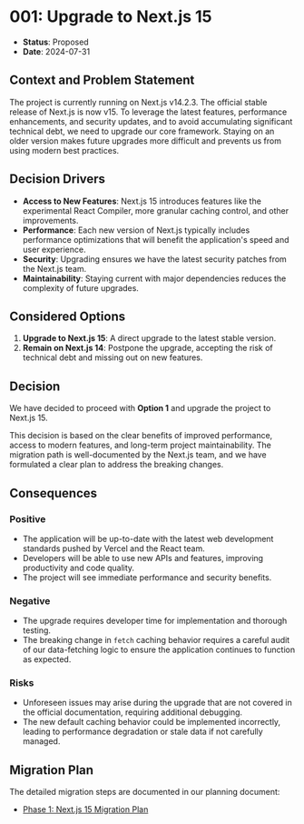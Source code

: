 # 001: Upgrade to Next.js 15

- **Status**: Proposed
- **Date**: 2024-07-31

## Context and Problem Statement

The project is currently running on Next.js v14.2.3. The official stable release of Next.js is now v15. To leverage the latest features, performance enhancements, and security updates, and to avoid accumulating significant technical debt, we need to upgrade our core framework. Staying on an older version makes future upgrades more difficult and prevents us from using modern best practices.

## Decision Drivers

- **Access to New Features**: Next.js 15 introduces features like the experimental React Compiler, more granular caching control, and other improvements.
- **Performance**: Each new version of Next.js typically includes performance optimizations that will benefit the application's speed and user experience.
- **Security**: Upgrading ensures we have the latest security patches from the Next.js team.
- **Maintainability**: Staying current with major dependencies reduces the complexity of future upgrades.

## Considered Options

1.  **Upgrade to Next.js 15**: A direct upgrade to the latest stable version.
2.  **Remain on Next.js 14**: Postpone the upgrade, accepting the risk of technical debt and missing out on new features.

## Decision

We have decided to proceed with **Option 1** and upgrade the project to Next.js 15.

This decision is based on the clear benefits of improved performance, access to modern features, and long-term project maintainability. The migration path is well-documented by the Next.js team, and we have formulated a clear plan to address the breaking changes.

## Consequences

### Positive

- The application will be up-to-date with the latest web development standards pushed by Vercel and the React team.
- Developers will be able to use new APIs and features, improving productivity and code quality.
- The project will see immediate performance and security benefits.

### Negative

- The upgrade requires developer time for implementation and thorough testing.
- The breaking change in `fetch` caching behavior requires a careful audit of our data-fetching logic to ensure the application continues to function as expected.

### Risks

- Unforeseen issues may arise during the upgrade that are not covered in the official documentation, requiring additional debugging.
- The new default caching behavior could be implemented incorrectly, leading to performance degradation or stale data if not carefully managed.

## Migration Plan

The detailed migration steps are documented in our planning document:

- [Phase 1: Next.js 15 Migration Plan](./../plan/phase-1-nextjs-15-upgrade.md)
